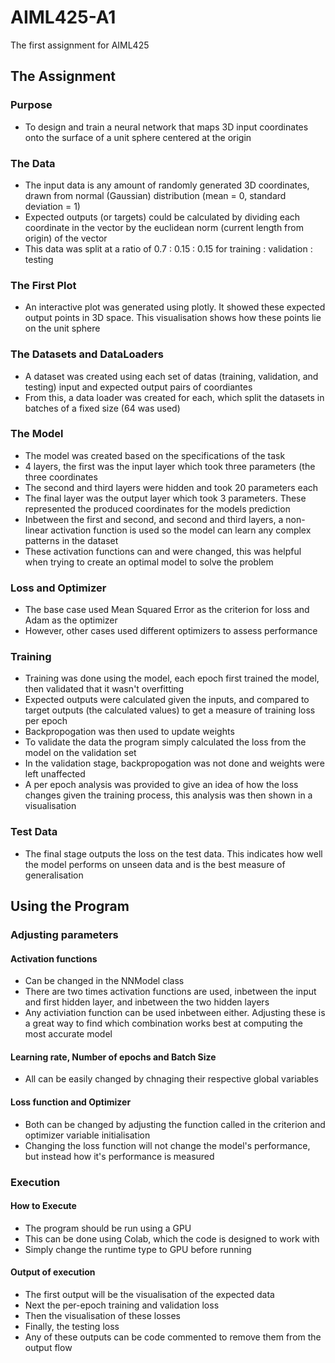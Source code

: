 # AIML425-A1
The first assignment for AIML425

## The Assignment

### Purpose
- To design and train a neural network that maps 3D input coordinates onto the surface of a unit sphere centered at the origin

### The Data
- The input data is any amount of randomly generated 3D coordinates, drawn from normal (Gaussian) distribution (mean = 0, standard deviation = 1)
- Expected outputs (or targets) could be calculated by dividing each coordinate in the vector by the euclidean norm (current length from origin) of the vector
- This data was split at a ratio of 0.7 : 0.15 : 0.15 for training : validation : testing

### The First Plot
- An interactive plot was generated using plotly. It showed these expected output points in 3D space. This visualisation shows how these points lie on the unit sphere

### The Datasets and DataLoaders
- A dataset was created using each set of datas (training, validation, and testing) input and expected output pairs of coordiantes
- From this, a data loader was created for each, which split the datasets in batches of a fixed size (64 was used)

### The Model
- The model was created based on the specifications of the task
- 4 layers, the first was the input layer which took three parameters (the three coordinates
- The second and third layers were hidden and took 20 parameters each
- The final layer was the output layer which took 3 parameters. These represented the produced coordinates for the models prediction
- Inbetween the first and second, and second and third layers, a non-linear activation function is used so the model can learn any complex patterns in the dataset
- These activation functions can and were changed, this was helpful when trying to create an optimal model to solve the problem

### Loss and Optimizer
- The base case used Mean Squared Error as the criterion for loss and Adam as the optimizer
- However, other cases used different optimizers to assess performance

### Training
- Training was done using the model, each epoch first trained the model, then validated that it wasn't overfitting
- Expected outputs were calculated given the inputs, and compared to target outputs (the calculated values) to get a measure of training loss per epoch
- Backpropogation was then used to update weights
- To validate the data the program simply calculated the loss from the model on the validation set
- In the validation stage, backpropogation was not done and weights were left unaffected
- A per epoch analysis was provided to give an idea of how the loss changes given the training process, this analysis was then shown in a visualisation

### Test Data
- The final stage outputs the loss on the test data. This indicates how well the model performs on unseen data and is the best measure of generalisation

## Using the Program

### Adjusting parameters

#### Activation functions
- Can be changed in the NNModel class
- There are two times activation functions are used, inbetween the input and first hidden layer, and inbetween the two hidden layers
- Any activiation function can be used inbetween either. Adjusting these is a great way to find which combination works best at computing the most accurate model

#### Learning rate, Number of epochs and Batch Size
- All can be easily changed by chnaging their respective global variables

#### Loss function and Optimizer
- Both can be changed by adjusting the function called in the criterion and optimizer variable initialisation
- Changing the loss function will not change the model's performance, but instead how it's performance is measured

### Execution

#### How to Execute
- The program should be run using a GPU
- This can be done using Colab, which the code is designed to work with
- Simply change the runtime type to GPU before running

#### Output of execution
- The first output will be the visualisation of the expected data
- Next the per-epoch training and validation loss
- Then the visualisation of these losses
- Finally, the testing loss
- Any of these outputs can be code commented to remove them from the output flow

  
